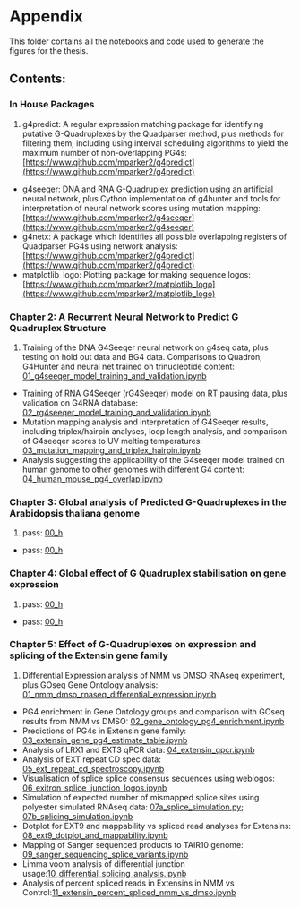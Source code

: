 # Appendix

This folder contains all the notebooks and code used to generate the figures for the thesis.

## Contents:

### In House Packages

1. g4predict: A regular expression matching package for identifying putative G-Quadruplexes by the Quadparser method, plus methods for filtering them, including using interval scheduling algorithms to yield the maximum number of non-overlapping PG4s: [https://www.github.com/mparker2/g4predict](https://www.github.com/mparker2/g4predict)
* g4seeqer: DNA and RNA G-Quadruplex prediction using an artificial neural network, plus Cython implementation of g4hunter and tools for interpretation of neural network scores using mutation mapping: [https://www.github.com/mparker2/g4seeqer](https://www.github.com/mparker2/g4seeqer)
* g4netx: A package which identifies all possible overlapping registers of Quadparser PG4s using network analysis: [https://www.github.com/mparker2/g4predict](https://www.github.com/mparker2/g4predict)
* matplotlib_logo: Plotting package for making sequence logos: [https://www.github.com/mparker2/matplotlib_logo](https://www.github.com/mparker2/matplotlib_logo)

### Chapter 2: A Recurrent Neural Network to Predict G Quadruplex Structure

1. Training of the DNA G4Seeqer neural network on g4seq data, plus testing on hold out data and BG4 data. Comparisons to Quadron, G4Hunter and neural net trained on trinucleotide content: [01_g4seeqer_model_training_and_validation.ipynb](https://www.github.com/mparker2/mparker_phd_thesis/tree/master/appendix/chapter_2/01_g4seeqer_model_training_and_validation.ipynb)
* Training of RNA G4Seeqer (rG4Seeqer) model on RT pausing data, plus validation on G4RNA database: [02_rg4seeqer_model_training_and_validation.ipynb](https://www.github.com/mparker2/mparker_phd_thesis/tree/master/appendix/chapter_2/02_rg4seeqer_model_training_and_validation.ipynb)
* Mutation mapping analysis and interpretation of G4Seeqer results, including triplex/hairpin analyses, loop length analysis, and comparison of G4seeqer scores to UV melting temperatures: [03_mutation_mapping_and_triplex_hairpin.ipynb](https://www.github.com/mparker2/mparker_phd_thesis/tree/master/appendix/chapter_2/03_mutation_mapping_and_triplex_hairpin.ipynb)
* Analysis suggesting the applicability of the G4seeqer model trained on human genome to other genomes with different G4 content: [04_human_mouse_pg4_overlap.ipynb](https://www.github.com/mparker2/mparker_phd_thesis/tree/master/appendix/chapter_2/04_human_mouse_pg4_overlap.ipynb)

### Chapter 3: Global analysis of Predicted G-Quadruplexes in the Arabidopsis thaliana genome

1. pass: [00_h](www.mparkerbio.com)
* pass: [00_h](www.mparkerbio.com)

### Chapter 4: Global effect of G Quadruplex stabilisation on gene expression

1. pass: [00_h](www.mparkerbio.com)
* pass: [00_h](www.mparkerbio.com)

### Chapter 5: Effect of G-Quadruplexes on expression and splicing of the Extensin gene family

1. Differential Expression analysis of NMM vs DMSO RNAseq experiment, plus GOseq Gene Ontology analysis: [01_nmm_dmso_rnaseq_differential_expression.ipynb](https://www.github.com/mparker2/mparker_phd_thesis/tree/master/appendix/chapter_5/01_nmm_dmso_rnaseq_differential_expression.ipynb)
* PG4 enrichment in Gene Ontology groups and comparison with GOseq results from NMM vs DMSO: [02_gene_ontology_pg4_enrichment.ipynb](https://www.github.com/mparker2/mparker_phd_thesis/tree/master/appendix/chapter_5/02_gene_ontology_pg4_enrichment.ipynb)
* Predictions of PG4s in Extensin gene family: [03_extensin_gene_pg4_estimate_table.ipynb](https://www.github.com/mparker2/mparker_phd_thesis/tree/master/appendix/chapter_5/03_extensin_gene_pg4_estimate_table.ipynb)
* Analysis of LRX1 and EXT3 qPCR data: [04_extensin_qpcr.ipynb](https://www.github.com/mparker2/mparker_phd_thesis/tree/master/appendix/chapter_5/04_extensin_qpcr.ipynb)
* Analysis of EXT repeat CD spec data: [05_ext_repeat_cd_spectroscopy.ipynb](https://www.github.com/mparker2/mparker_phd_thesis/tree/master/appendix/chapter_5/05_ext_repeat_cd_spectroscopy.ipynb)
* Visualisation of splice splice consensus sequences using weblogos: [06_exitron_splice_junction_logos.ipynb](https://www.github.com/mparker2/mparker_phd_thesis/tree/master/appendix/chapter_5/06_exitron_splice_junction_logos.ipynb)
* Simulation of expected number of mismapped splice sites using polyester simulated RNAseq data: [07a_splice_simulation.py](https://www.github.com/mparker2/mparker_phd_thesis/tree/master/appendix/chapter_5/07a_splice_simulation.ipynb); [07b_splicing_simulation.ipynb](https://www.github.com/mparker2/mparker_phd_thesis/tree/master/appendix/chapter_5/07b_splicing_simulation.ipynb)
* Dotplot for EXT9 and mappability vs spliced read analyses for Extensins: [08_ext9_dotplot_and_mappability.ipynb](https://www.github.com/mparker2/mparker_phd_thesis/tree/master/appendix/chapter_5/08_ext9_dotplot_and_mappability.ipynb)
* Mapping of Sanger sequenced products to TAIR10 genome: [09_sanger_sequencing_splice_variants.ipynb](https://www.github.com/mparker2/mparker_phd_thesis/tree/master/appendix/chapter_5/09_sanger_sequencing_splice_variants.ipynb)
* Limma voom analysis of differential junction usage:[10_differential_splicing_analysis.ipynb](https://www.github.com/mparker2/mparker_phd_thesis/tree/master/appendix/chapter_5/10_differential_splicing_analysis.ipynb)
* Analysis of percent spliced reads in Extensins in NMM vs Control:[11_extensin_percent_spliced_nmm_vs_dmso.ipynb](https://www.github.com/mparker2/mparker_phd_thesis/tree/master/appendix/chapter_5/11_extensin_percent_spliced_nmm_vs_dmso.ipynb)
